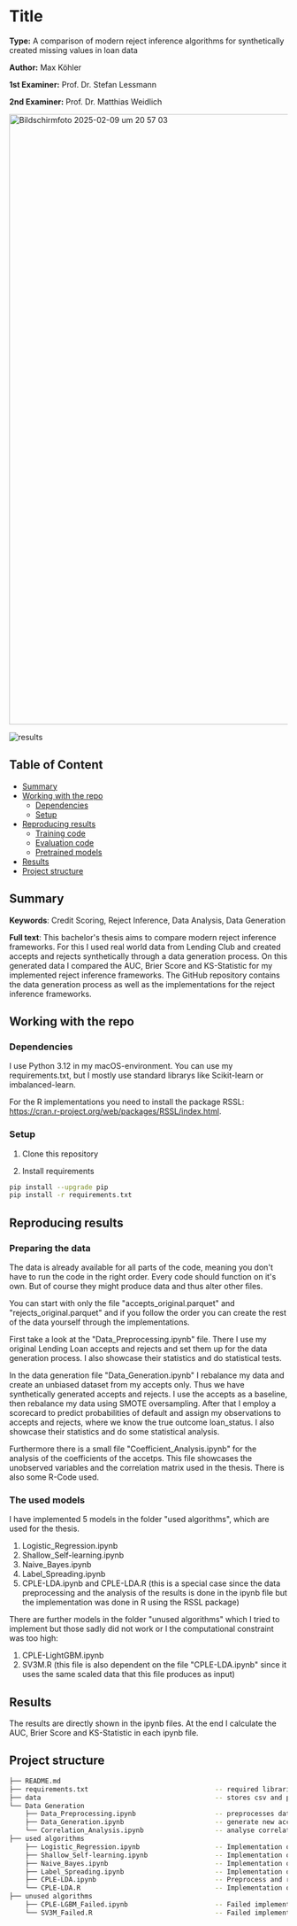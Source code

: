 # Title

**Type:** A comparison of modern reject inference algorithms for synthetically created missing values in loan data

**Author:** Max Köhler

**1st Examiner:** Prof. Dr. Stefan Lessmann

**2nd Examiner:** Prof. Dr. Matthias Weidlich

<img width="1103" alt="Bildschirmfoto 2025-02-09 um 20 57 03" src="https://github.com/user-attachments/assets/416a025f-478f-4604-bf29-b1737839da0e" />

![results](/result.png)

## Table of Content

- [Summary](#summary)
- [Working with the repo](#Working-with-the-repo)
    - [Dependencies](#Dependencies)
    - [Setup](#Setup)
- [Reproducing results](#Reproducing-results)
    - [Training code](#Training-code)
    - [Evaluation code](#Evaluation-code)
    - [Pretrained models](#Pretrained-models)
- [Results](#Results)
- [Project structure](-Project-structure)

## Summary

**Keywords**: Credit Scoring, Reject Inference, Data Analysis, Data Generation

**Full text**: This bachelor's thesis aims to compare modern reject inference frameworks. For this I used real world data from Lending Club and created accepts and rejects synthetically through a data generation process. On this generated data I compared the AUC, Brier Score and KS-Statistic for my implemented reject inference frameworks.
The GitHub repository contains the data generation process as well as the implementations for the reject inference frameworks.

## Working with the repo

### Dependencies

I use Python 3.12 in my macOS-environment. You can use my requirements.txt, but I mostly use standard librarys like Scikit-learn or imbalanced-learn.

For the R implementations you need to install the package RSSL: https://cran.r-project.org/web/packages/RSSL/index.html.

### Setup

1. Clone this repository

2. Install requirements 
```bash
pip install --upgrade pip
pip install -r requirements.txt
```

## Reproducing results

### Preparing the data

The data is already available for all parts of the code, meaning you don't have to run the code in the right order. Every code should function on it's own. But of course they might produce data and thus alter other files.

You can start with only the file "accepts_original.parquet" and "rejects_original.parquet" and if you follow the order you can create the rest of the data yourself through the implementations.

First take a look at the "Data_Preprocessing.ipynb" file. There I use my original Lending Loan accepts and rejects and set them up for the data generation process. I also showcase their statistics and do statistical tests.

In the data generation file "Data_Generation.ipynb" I rebalance my data and create an unbiased dataset from my accepts only. Thus we have synthetically generated accepts and rejects. I use the accepts as a baseline, then rebalance my data using SMOTE oversampling. After that I employ a scorecard to predict probabilities of default and assign my observations to accepts and rejects, where we know the true outcome loan_status. I also showcase their statistics and do some statistical analysis.

Furthermore there is a small file "Coefficient_Analysis.ipynb" for the analysis of the coefficients of the accetps. This file showcases the unobserved variables and the correlation matrix used in the thesis.
There is also some R-Code used.

### The used models

I have implemented 5 models in the folder "used algorithms", which are used for the thesis.

1. Logistic_Regression.ipynb
2. Shallow_Self-learning.ipynb
3. Naive_Bayes.ipynb
4. Label_Spreading.ipynb
5. CPLE-LDA.ipynb and CPLE-LDA.R (this is a special case since the data preprocessing and the analysis of the results is done in the ipynb file but the implementation was done in R using the RSSL package)

There are further models in the folder "unused algorithms" which I tried to implement but those sadly did not work or I the computational constraint was too high:

1. CPLE-LightGBM.ipynb
2. SV3M.R (this file is also dependent on the file "CPLE-LDA.ipynb" since it uses the same scaled data that this file produces as input)

## Results

The results are directly shown in the ipynb files. At the end I calculate the AUC, Brier Score and KS-Statistic in each ipynb file.

## Project structure

```bash
├── README.md
├── requirements.txt                                -- required libraries
├── data                                            -- stores csv and parquet files
└── Data Generation
    ├── Data_Preprocessing.ipynb                    -- preprocesses data
    ├── Data_Generation.ipynb                       -- generate new accepts and rejects
    └── Correlation_Analysis.ipynb                  -- analyse correlation of unobserved variables
├── used algorithms
    ├── Logistic_Regression.ipynb                   -- Implementation of Logistic Regression on accepts
    ├── Shallow_Self-learning.ipynb                 -- Implementation of Shallow Self-learning
    ├── Naive_Bayes.ipynb                           -- Implementation of Naive Bayes EM
    ├── Label_Spreading.ipynb                       -- Implementation of Label Spreading    
    ├── CPLE-LDA.ipynb                              -- Preprocess and result of CPLE-LDA    
    └── CPLE-LDA.R                                  -- Implementation of result of CPLE-LDA    
├── unused algorithms
    ├── CPLE-LGBM_Failed.ipynb                      -- Failed implementation of CPLE-LightGBM
    └── SV3M_Failed.R                               -- Failed implementation of SV3M
```
